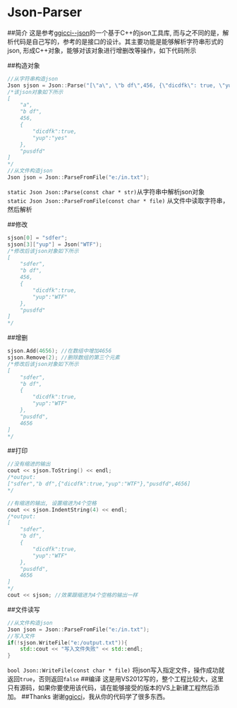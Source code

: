 # Json-Parser
##简介
这是参考[ggicci--json](https://github.com/ggicci/ggicci--json)的一个基于C++的json工具库, 而与之不同的是，解析代码是自己写的，参考的是接口的设计。其主要功能是能够解析字符串形式的json, 形成C++对象，能够对该对象进行增删改等操作，如下代码所示

##构造对象
```cpp
//从字符串构造json
Json sjson = Json::Parse("[\"a\", \"b df\",456, {\"dicdfk\": true, \"yup\" : \"yes\"} , \"pusdfd\"]");
/*该json对象如下所示
[
	"a",
	"b df",
	456,
	{
		"dicdfk":true,
		"yup":"yes"
	},
	"pusdfd"
]
*/
//从文件构造json
Json json = Json::ParseFromFile("e:/in.txt");
```
`static Json Json::Parse(const char * str)`从字符串中解析json对象<br>
`static Json Json::ParseFromFile(const char * file)` 从文件中读取字符串，然后解析

##修改
```cpp
sjson[0] = "sdfer";
sjson[3]["yup"] = Json("WTF");
/*修改后该json对象如下所示
[
	"sdfer",
	"b df",
	456,
	{
		"dicdfk":true,
		"yup":"WTF"
	},
	"pusdfd"
]
*/
```
##增删
```cpp
sjson.Add(4656); //在数组中增加4656
sjson.Remove(2); //删除数组的第三个元素
/*修改后该json对象如下所示
[
	"sdfer",
	"b df",
	{
		"dicdfk":true,
		"yup":"WTF"
	},
	"pusdfd",
	4656
]
*/
```

##打印	
```cpp
//没有缩进的输出
cout << sjson.ToString() << endl;
/*output:
["sdfer","b df",{"dicdfk":true,"yup":"WTF"},"pusdfd",4656]
*/

//有缩进的输出, 设置缩进为4个空格
cout << sjson.IndentString(4) << endl;
/*output:
[
	"sdfer",
	"b df",
	{
		"dicdfk":true,
		"yup":"WTF"
	},
	"pusdfd",
	4656
]
*/
cout << sjson; //效果跟缩进为4个空格的输出一样
```
##文件读写
```cpp
//从文件构造json
Json json = Json::ParseFromFile("e:/in.txt");
//写入文件
if(!sjson.WriteFile("e:/output.txt")){
	std::cout << "写入文件失败" << std::endl;
}
```
`bool Json::WriteFile(const char * file)` 将json写入指定文件，操作成功就返回`true`，否则返回`false`
##编译
这是用VS2012写的，整个工程比较大，这里只有源码，如果你要使用该代码，请在能够接受的版本的VS上新建工程然后添加。
##Thanks
谢谢[ggicci](https://github.com/ggicci)，我从你的代码学了很多东西。

